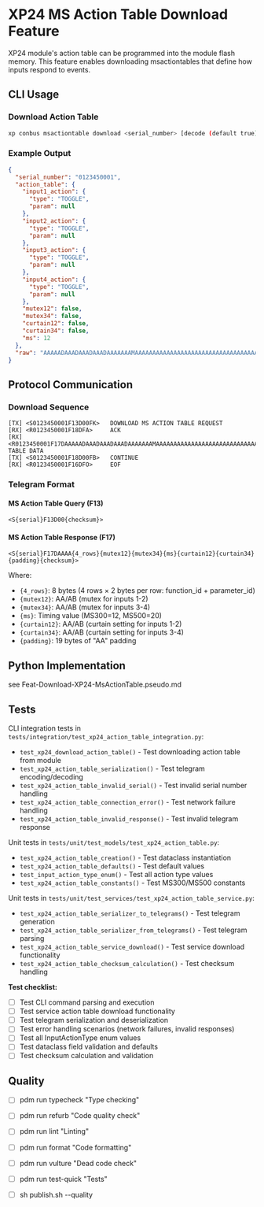 # XP24 MS Action Table Download Feature

XP24 module's action table can be programmed into the module flash memory. This feature enables downloading msactiontables that define how inputs respond to events.

## CLI Usage

### Download Action Table
```bash
xp conbus msactiontable download <serial_number> [decode (default true)]
```

### Example Output

```json
{
  "serial_number": "0123450001",
  "action_table": {
    "input1_action": {
      "type": "TOGGLE",
      "param": null
    },
    "input2_action": {
      "type": "TOGGLE",
      "param": null
    },
    "input3_action": {
      "type": "TOGGLE",
      "param": null
    },
    "input4_action": {
      "type": "TOGGLE",
      "param": null
    },
    "mutex12": false,
    "mutex34": false,
    "curtain12": false,
    "curtain34": false,
    "ms": 12
  },
  "raw": "AAAAADAAADAAADAAADAAAAAAAMAAAAAAAAAAAAAAAAAAAAAAAAAAAAAAAAAAAAAAAAAA"
}
```

## Protocol Communication

### Download Sequence
```
[TX] <S0123450001F13D00FK>   DOWNLOAD MS ACTION TABLE REQUEST
[RX] <R0123450001F18DFA>     ACK
[RX] <R0123450001F17DAAAAADAAADAAADAAADAAAAAAAMAAAAAAAAAAAAAAAAAAAAAAAAAAAAAAAAAAAAAAAAAAFD>   TABLE DATA
[TX] <S0123450001F18D00FB>   CONTINUE
[RX] <R0123450001F16DFO>     EOF
```

### Telegram Format

#### MS Action Table Query (F13)
```
<S{serial}F13D00{checksum}>
```

#### MS Action Table Response (F17)
```
<S{serial}F17DAAAA{4_rows}{mutex12}{mutex34}{ms}{curtain12}{curtain34}{padding}{checksum}>
```

Where:
- `{4_rows}`: 8 bytes (4 rows × 2 bytes per row: function_id + parameter_id)
- `{mutex12}`: AA/AB (mutex for inputs 1-2)
- `{mutex34}`: AA/AB (mutex for inputs 3-4)
- `{ms}`: Timing value (MS300=12, MS500=20)
- `{curtain12}`: AA/AB (curtain setting for inputs 1-2)
- `{curtain34}`: AA/AB (curtain setting for inputs 3-4)
- `{padding}`: 19 bytes of "AA" padding

## Python Implementation

see Feat-Download-XP24-MsActionTable.pseudo.md

## Tests

CLI integration tests in `tests/integration/test_xp24_action_table_integration.py`:

- `test_xp24_download_action_table()` - Test downloading action table from module
- `test_xp24_action_table_serialization()` - Test telegram encoding/decoding
- `test_xp24_action_table_invalid_serial()` - Test invalid serial number handling
- `test_xp24_action_table_connection_error()` - Test network failure handling
- `test_xp24_action_table_invalid_response()` - Test invalid telegram response

Unit tests in `tests/unit/test_models/test_xp24_action_table.py`:

- `test_xp24_action_table_creation()` - Test dataclass instantiation
- `test_xp24_action_table_defaults()` - Test default values
- `test_input_action_type_enum()` - Test all action type values
- `test_xp24_action_table_constants()` - Test MS300/MS500 constants

Unit tests in `tests/unit/test_services/test_xp24_action_table_service.py`:

- `test_xp24_action_table_serializer_to_telegrams()` - Test telegram generation
- `test_xp24_action_table_serializer_from_telegrams()` - Test telegram parsing
- `test_xp24_action_table_service_download()` - Test service download functionality
- `test_xp24_action_table_checksum_calculation()` - Test checksum handling

**Test checklist:**
- [ ] Test CLI command parsing and execution
- [ ] Test service action table download functionality
- [ ] Test telegram serialization and deserialization
- [ ] Test error handling scenarios (network failures, invalid responses)
- [ ] Test all InputActionType enum values
- [ ] Test dataclass field validation and defaults
- [ ] Test checksum calculation and validation

## Quality

- [ ] pdm run typecheck "Type checking"
- [ ] pdm run refurb "Code quality check"
- [ ] pdm run lint "Linting"
- [ ] pdm run format "Code formatting"
- [ ] pdm run vulture "Dead code check"
- [ ] pdm run test-quick "Tests"
- [ ] sh publish.sh --quality
 